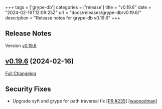 +++
tags = ['grype-db']
categories = ['release']
title = "v0.19.6"
date = "2024-02-16T12:09:25Z"
url = "docs/releases/grype-db/v0.19.6/"
description = "Release notes for grype-db v0.19.6"
+++

## Release Notes

Version [v0.19.6](https://github.com/anchore/grype-db/releases/tag/v0.19.6)

## [v0.19.6](https://github.com/anchore/grype-db/tree/v0.19.6) (2024-02-16)

[Full Changelog](https://github.com/anchore/grype-db/compare/v0.19.5...v0.19.6)

## Security Fixes

- Upgrade syft and grype for path traversal fix [[PR #235](https://github.com/anchore/grype-db/pull/235)] [[wagoodman](https://github.com/wagoodman)]
